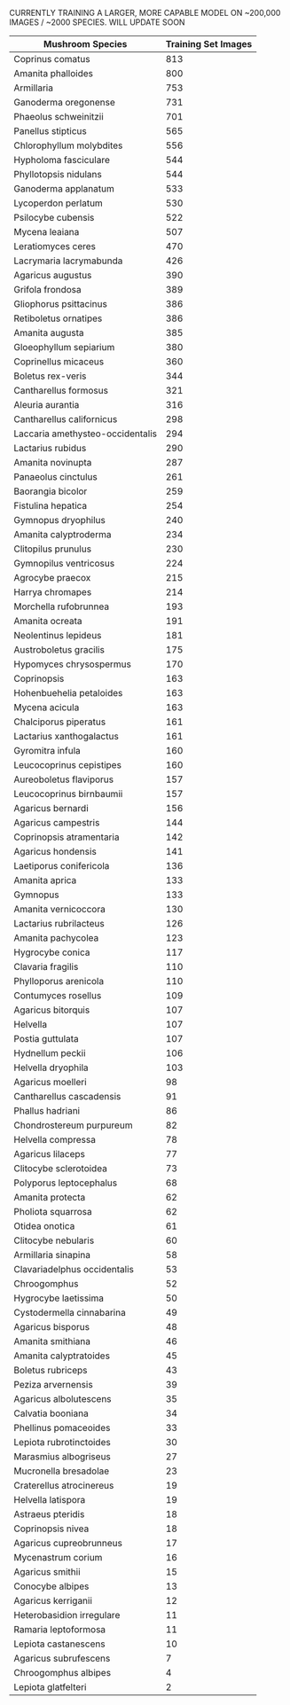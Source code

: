 CURRENTLY TRAINING A LARGER, MORE CAPABLE MODEL ON ~200,000 IMAGES / ~2000 SPECIES. WILL UPDATE SOON



| Mushroom Species | Training Set Images |
|------------------|---------------------|
| Coprinus comatus | 813 |
| Amanita phalloides | 800 |
| Armillaria | 753 |
| Ganoderma oregonense | 731 |
| Phaeolus schweinitzii | 701 |
| Panellus stipticus | 565 |
| Chlorophyllum molybdites | 556 |
| Hypholoma fasciculare | 544 |
| Phyllotopsis nidulans | 544 |
| Ganoderma applanatum | 533 |
| Lycoperdon perlatum | 530 |
| Psilocybe cubensis | 522 |
| Mycena leaiana | 507 |
| Leratiomyces ceres | 470 |
| Lacrymaria lacrymabunda | 426 |
| Agaricus augustus | 390 |
| Grifola frondosa | 389 |
| Gliophorus psittacinus | 386 |
| Retiboletus ornatipes | 386 |
| Amanita augusta | 385 |
| Gloeophyllum sepiarium | 380 |
| Coprinellus micaceus | 360 |
| Boletus rex-veris | 344 |
| Cantharellus formosus | 321 |
| Aleuria aurantia | 316 |
| Cantharellus californicus | 298 |
| Laccaria amethysteo-occidentalis | 294 |
| Lactarius rubidus | 290 |
| Amanita novinupta | 287 |
| Panaeolus cinctulus | 261 |
| Baorangia bicolor | 259 |
| Fistulina hepatica | 254 |
| Gymnopus dryophilus | 240 |
| Amanita calyptroderma | 234 |
| Clitopilus prunulus | 230 |
| Gymnopilus ventricosus | 224 |
| Agrocybe praecox | 215 |
| Harrya chromapes | 214 |
| Morchella rufobrunnea | 193 |
| Amanita ocreata | 191 |
| Neolentinus lepideus | 181 |
| Austroboletus gracilis | 175 |
| Hypomyces chrysospermus | 170 |
| Coprinopsis | 163 |
| Hohenbuehelia petaloides | 163 |
| Mycena acicula | 163 |
| Chalciporus piperatus | 161 |
| Lactarius xanthogalactus | 161 |
| Gyromitra infula | 160 |
| Leucocoprinus cepistipes | 160 |
| Aureoboletus flaviporus | 157 |
| Leucocoprinus birnbaumii | 157 |
| Agaricus bernardi | 156 |
| Agaricus campestris | 144 |
| Coprinopsis atramentaria | 142 |
| Agaricus hondensis | 141 |
| Laetiporus conifericola | 136 |
| Amanita aprica | 133 |
| Gymnopus | 133 |
| Amanita vernicoccora | 130 |
| Lactarius rubrilacteus | 126 |
| Amanita pachycolea | 123 |
| Hygrocybe conica | 117 |
| Clavaria fragilis | 110 |
| Phylloporus arenicola | 110 |
| Contumyces rosellus | 109 |
| Agaricus bitorquis | 107 |
| Helvella | 107 |
| Postia guttulata | 107 |
| Hydnellum peckii | 106 |
| Helvella dryophila | 103 |
| Agaricus moelleri | 98 |
| Cantharellus cascadensis | 91 |
| Phallus hadriani | 86 |
| Chondrostereum purpureum | 82 |
| Helvella compressa | 78 |
| Agaricus lilaceps | 77 |
| Clitocybe sclerotoidea | 73 |
| Polyporus leptocephalus | 68 |
| Amanita protecta | 62 |
| Pholiota squarrosa | 62 |
| Otidea onotica | 61 |
| Clitocybe nebularis | 60 |
| Armillaria sinapina | 58 |
| Clavariadelphus occidentalis | 53 |
| Chroogomphus | 52 |
| Hygrocybe laetissima | 50 |
| Cystodermella cinnabarina | 49 |
| Agaricus bisporus | 48 |
| Amanita smithiana | 46 |
| Amanita calyptratoides | 45 |
| Boletus rubriceps | 43 |
| Peziza arvernensis | 39 |
| Agaricus albolutescens | 35 |
| Calvatia booniana | 34 |
| Phellinus pomaceoides | 33 |
| Lepiota rubrotinctoides | 30 |
| Marasmius albogriseus | 27 |
| Mucronella bresadolae | 23 |
| Craterellus atrocinereus | 19 |
| Helvella latispora | 19 |
| Astraeus pteridis | 18 |
| Coprinopsis nivea | 18 |
| Agaricus cupreobrunneus | 17 |
| Mycenastrum corium | 16 |
| Agaricus smithii | 15 |
| Conocybe albipes | 13 |
| Agaricus kerriganii | 12 |
| Heterobasidion irregulare | 11 |
| Ramaria leptoformosa | 11 |
| Lepiota castanescens | 10 |
| Agaricus subrufescens | 7 |
| Chroogomphus albipes | 4 |
| Lepiota glatfelteri | 2 |
